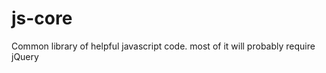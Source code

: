 js-core
=======

Common library of helpful javascript code.  most of it will probably require jQuery
